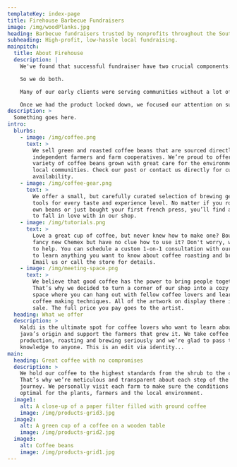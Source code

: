```yaml
---
templateKey: index-page
title: Firehouse Barbecue Fundraisers
image: /img/woodPlanks.jpg
heading: Barbecue fundraisers trusted by nonprofits throughout the South since 1999.
subheading: High-profit, low-hassle local fundraising.
mainpitch:
  title: About Firehouse
  description: |
    We've found that successful fundraiser have two crucial components: an excellent product, and effective seller support. Motivated, well-supported sellers can make up for an inferior product, but they won't have breakout success. And even excellent products will fall flat when sellers don't have the training and support they need.  

    So we do both.  

    Many of our early clients were serving communities without a lot of disposable income. Their sellers felt (understandably) resistant to selling their friends and family things they probably wouldn't use. So we chose something everybody needs: Satisfying, delicious food. And more than enough of it to feed a large, hungry family for multiple meals.  

    Once we had the product locked down, we focused our attention on supporting our sellers -- constantly refining and expanding the training, advice, and tools we provide to help set every participating seller up for the greatest possible success.
description: >
  Something goes here.
intro:
  blurbs:
    - image: /img/coffee.png
      text: >
        We sell green and roasted coffee beans that are sourced directly from
        independent farmers and farm cooperatives. We’re proud to offer a
        variety of coffee beans grown with great care for the environment and
        local communities. Check our post or contact us directly for current
        availability.
    - image: /img/coffee-gear.png
      text: >
        We offer a small, but carefully curated selection of brewing gear and
        tools for every taste and experience level. No matter if you roast your
        own beans or just bought your first french press, you’ll find a gadget
        to fall in love with in our shop.
    - image: /img/tutorials.png
      text: >
        Love a great cup of coffee, but never knew how to make one? Bought a
        fancy new Chemex but have no clue how to use it? Don't worry, we’re here
        to help. You can schedule a custom 1-on-1 consultation with our baristas
        to learn anything you want to know about coffee roasting and brewing.
        Email us or call the store for details.
    - image: /img/meeting-space.png
      text: >
        We believe that good coffee has the power to bring people together.
        That’s why we decided to turn a corner of our shop into a cozy meeting
        space where you can hang out with fellow coffee lovers and learn about
        coffee making techniques. All of the artwork on display there is for
        sale. The full price you pay goes to the artist.
  heading: What we offer
  description: >
    Kaldi is the ultimate spot for coffee lovers who want to learn about their
    java’s origin and support the farmers that grew it. We take coffee
    production, roasting and brewing seriously and we’re glad to pass that
    knowledge to anyone. This is an edit via identity...
main:
  heading: Great coffee with no compromises
  description: >
    We hold our coffee to the highest standards from the shrub to the cup.
    That’s why we’re meticulous and transparent about each step of the coffee’s
    journey. We personally visit each farm to make sure the conditions are
    optimal for the plants, farmers and the local environment.
  image1:
    alt: A close-up of a paper filter filled with ground coffee
    image: /img/products-grid3.jpg
  image2:
    alt: A green cup of a coffee on a wooden table
    image: /img/products-grid2.jpg
  image3:
    alt: Coffee beans
    image: /img/products-grid1.jpg
---
```

